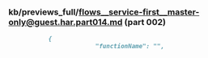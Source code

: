 ### kb/previews_full/flows__service-first__master-only@guest.har.part014.md (part 002)

```md
           {
                        "functionName": "",
         
```

```

